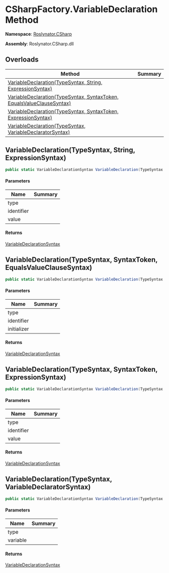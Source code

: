 # CSharpFactory\.VariableDeclaration Method

**Namespace**: [Roslynator.CSharp](../../README.md)

**Assembly**: Roslynator\.CSharp\.dll

## Overloads

| Method | Summary |
| ------ | ------- |
| [VariableDeclaration(TypeSyntax, String, ExpressionSyntax)](#Roslynator_CSharp_CSharpFactory_VariableDeclaration_Microsoft_CodeAnalysis_CSharp_Syntax_TypeSyntax_System_String_Microsoft_CodeAnalysis_CSharp_Syntax_ExpressionSyntax_) | |
| [VariableDeclaration(TypeSyntax, SyntaxToken, EqualsValueClauseSyntax)](#Roslynator_CSharp_CSharpFactory_VariableDeclaration_Microsoft_CodeAnalysis_CSharp_Syntax_TypeSyntax_Microsoft_CodeAnalysis_SyntaxToken_Microsoft_CodeAnalysis_CSharp_Syntax_EqualsValueClauseSyntax_) | |
| [VariableDeclaration(TypeSyntax, SyntaxToken, ExpressionSyntax)](#Roslynator_CSharp_CSharpFactory_VariableDeclaration_Microsoft_CodeAnalysis_CSharp_Syntax_TypeSyntax_Microsoft_CodeAnalysis_SyntaxToken_Microsoft_CodeAnalysis_CSharp_Syntax_ExpressionSyntax_) | |
| [VariableDeclaration(TypeSyntax, VariableDeclaratorSyntax)](#Roslynator_CSharp_CSharpFactory_VariableDeclaration_Microsoft_CodeAnalysis_CSharp_Syntax_TypeSyntax_Microsoft_CodeAnalysis_CSharp_Syntax_VariableDeclaratorSyntax_) | |

## VariableDeclaration\(TypeSyntax, String, ExpressionSyntax\)<a name="Roslynator_CSharp_CSharpFactory_VariableDeclaration_Microsoft_CodeAnalysis_CSharp_Syntax_TypeSyntax_System_String_Microsoft_CodeAnalysis_CSharp_Syntax_ExpressionSyntax_"></a>

```csharp
public static VariableDeclarationSyntax VariableDeclaration(TypeSyntax type, string identifier, ExpressionSyntax value = null)
```

#### Parameters

| Name | Summary |
| ---- | ------- |
| type | |
| identifier | |
| value | |

#### Returns

[VariableDeclarationSyntax](https://docs.microsoft.com/en-us/dotnet/api/microsoft.codeanalysis.csharp.syntax.variabledeclarationsyntax)

## VariableDeclaration\(TypeSyntax, SyntaxToken, EqualsValueClauseSyntax\)<a name="Roslynator_CSharp_CSharpFactory_VariableDeclaration_Microsoft_CodeAnalysis_CSharp_Syntax_TypeSyntax_System_String_Microsoft_CodeAnalysis_CSharp_Syntax_ExpressionSyntax_"></a>

```csharp
public static VariableDeclarationSyntax VariableDeclaration(TypeSyntax type, SyntaxToken identifier, EqualsValueClauseSyntax initializer)
```

#### Parameters

| Name | Summary |
| ---- | ------- |
| type | |
| identifier | |
| initializer | |

#### Returns

[VariableDeclarationSyntax](https://docs.microsoft.com/en-us/dotnet/api/microsoft.codeanalysis.csharp.syntax.variabledeclarationsyntax)

## VariableDeclaration\(TypeSyntax, SyntaxToken, ExpressionSyntax\)<a name="Roslynator_CSharp_CSharpFactory_VariableDeclaration_Microsoft_CodeAnalysis_CSharp_Syntax_TypeSyntax_System_String_Microsoft_CodeAnalysis_CSharp_Syntax_ExpressionSyntax_"></a>

```csharp
public static VariableDeclarationSyntax VariableDeclaration(TypeSyntax type, SyntaxToken identifier, ExpressionSyntax value = null)
```

#### Parameters

| Name | Summary |
| ---- | ------- |
| type | |
| identifier | |
| value | |

#### Returns

[VariableDeclarationSyntax](https://docs.microsoft.com/en-us/dotnet/api/microsoft.codeanalysis.csharp.syntax.variabledeclarationsyntax)

## VariableDeclaration\(TypeSyntax, VariableDeclaratorSyntax\)<a name="Roslynator_CSharp_CSharpFactory_VariableDeclaration_Microsoft_CodeAnalysis_CSharp_Syntax_TypeSyntax_System_String_Microsoft_CodeAnalysis_CSharp_Syntax_ExpressionSyntax_"></a>

```csharp
public static VariableDeclarationSyntax VariableDeclaration(TypeSyntax type, VariableDeclaratorSyntax variable)
```

#### Parameters

| Name | Summary |
| ---- | ------- |
| type | |
| variable | |

#### Returns

[VariableDeclarationSyntax](https://docs.microsoft.com/en-us/dotnet/api/microsoft.codeanalysis.csharp.syntax.variabledeclarationsyntax)

